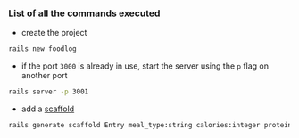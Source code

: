 ### List of all the commands executed

* create the project
```bash
rails new foodlog
```

* if the port `3000` is already in use, start the server using the `p` flag on another port
```bash
rails server -p 3001
```

* add a [scaffold](https://www.rubyguides.com/2020/03/rails-scaffolding)
```bash
rails generate scaffold Entry meal_type:string calories:integer proteins:integer carbohydrates:integer fats:integer
```
